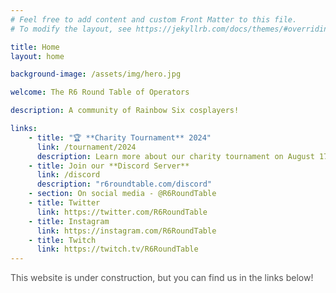 ```yaml
---
# Feel free to add content and custom Front Matter to this file.
# To modify the layout, see https://jekyllrb.com/docs/themes/#overriding-theme-defaults

title: Home
layout: home

background-image: /assets/img/hero.jpg

welcome: The R6 Round Table of Operators

description: A community of Rainbow Six cosplayers!

links:
    - title: "🏆 **Charity Tournament** 2024"
      link: /tournament/2024
      description: Learn more about our charity tournament on August 17-18, 2024!
    - title: Join our **Discord Server**
      link: /discord
      description: "r6roundtable.com/discord"
    - section: On social media - @R6RoundTable
    - title: Twitter
      link: https://twitter.com/R6RoundTable
    - title: Instagram
      link: https://instagram.com/R6RoundTable
    - title: Twitch
      link: https://twitch.tv/R6RoundTable
---
```


<div style="opacity: 0.75;">This website is under construction, but you can find us in the links below!</div>
